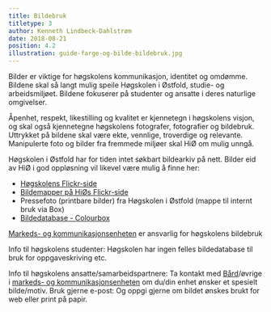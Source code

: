 ```yaml
---
title: Bildebruk
titletype: 3
author: Kenneth Lindbeck-Dahlstrøm
date: 2018-08-21
position: 4.2
illustration: guide-farge-og-bilde-bildebruk.jpg
---
```


Bilder er viktige for høgskolens kommunikasjon, identitet og omdømme. Bildene skal så langt mulig speile Høgskolen i Østfold, studie- og arbeidsmiljøet. Bildene fokuserer på studenter og ansatte i deres naturlige omgivelser.

Åpenhet, respekt, likestilling og kvalitet er kjennetegn i høgskolens visjon, og skal også kjennetegne høgskolens fotografer, fotografier og bildebruk. Uttrykket på bildene skal være ekte, vennlige, troverdige og relevante. Manipulerte foto og bilder fra fremmede miljøer skal HiØ om mulig unngå.

Høgskolen i Østfold har for tiden intet søkbart bildearkiv på nett. Bilder eid av HiØ i god oppløsning vil likevel være mulig å finne her:

- [Høgskolens Flickr-side](https://www.flickr.com/photos/utdanning/)
- [Bildemapper på HiØs Flickr-side](https://www.flickr.com/photos/utdanning/albums)
- Pressefoto (printbare bilder) fra Høgskolen i Østfold (mappe til internt bruk via Box)
- [Bildedatabase - Colourbox](https://www.hiof.no/for-ansatte/formidling-samfunnskontakt/bilder-grafisk-profil-maler/colourbox/)


[Markeds- og kommunikasjonsenheten](https://www.hiof.no/om/organisasjon/administrasjonen/fellesadministrasjonen/markeds-og-kommunikasjonsenheten/) er ansvarlig for høgskolens bildebruk

Info til høgskolens studenter:
Høgskolen har ingen felles bildedatabase til bruk for oppgaveskriving etc.

Info til høgskolens ansatte/samarbeidspartnere:
Ta kontakt med [Bård](mailto:bard.halvorsen@hiof.no)/øvrige i [markeds- og kommunikasjonsenheten](https://www.hiof.no/om/organisasjon/administrasjonen/fellesadministrasjonen/markeds-og-kommunikasjonsenheten/) om du/din enhet ønsker et spesielt bilde/motiv. Bruk gjerne e-post: Og oppgi gjerne om bildet ønskes brukt for web eller print på papir.
